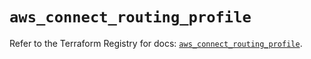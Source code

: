 # `aws_connect_routing_profile`

Refer to the Terraform Registry for docs: [`aws_connect_routing_profile`](https://registry.terraform.io/providers/hashicorp/aws/5.35.0/docs/resources/connect_routing_profile).
